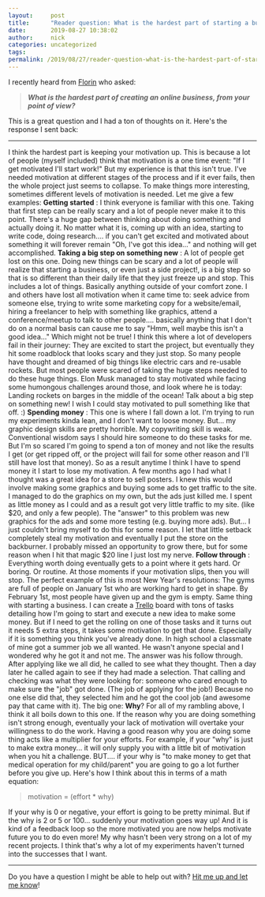 ```yaml
---
layout:     post
title:      "Reader question: What is the hardest part of starting a business?"
date:       2019-08-27 10:38:02
author:     nick
categories: uncategorized
tags:  
permalink: /2019/08/27/reader-question-what-is-the-hardest-part-of-starting-a-business/
---
```

I recently heard from [Florin](http://florinmirosnicencu.ro/) who asked: 

> _**What is the hardest part of creating an online business, from your point of view?**_

This is a great question and I had a ton of thoughts on it. Here's the response I sent back: 

* * *

I think the hardest part is keeping your motivation up. This is because a lot of people (myself included) think that motivation is a one time event: "If I get motivated I'll start work!" But my experience is that this isn't true. I've needed motivation at different stages of the process and if it ever fails, then the whole project just seems to collapse. To make things more interesting, sometimes different levels of motivation is needed. Let me give a few examples: **Getting started** : I think everyone is familiar with this one. Taking that first step can be really scary and a lot of people never make it to this point. There's a huge gap between thinking about doing something and actually doing it. No matter what it is, coming up with an idea, starting to write code, doing research.... if you can't get excited and motivated about something it will forever remain "Oh, I've got this idea..." and nothing will get accomplished. **Taking a big step on something new** : A lot of people get lost on this one. Doing new things can be scary and a lot of people will realize that starting a business, or even just a side project!, is a big step so that is so different than their daily life that they just freeze up and stop. This includes a lot of things. Basically anything outside of your comfort zone. I and others have lost all motivation when it came time to: seek advice from someone else, trying to write some marketing copy for a website/email, hiring a freelancer to help with something like graphics, attend a conference/meetup to talk to other people.... basically anything that I don't do on a normal basis can cause me to say "Hmm, well maybe this isn't a good idea..." Which might not be true! I think this where a lot of developers fail in their journey: They are excited to start the project, but eventually they hit some roadblock that looks scary and they just stop. So many people have thought and dreamed of big things like electric cars and re-usable rockets. But most people were scared of taking the huge steps needed to do these huge things. Elon Musk managed to stay motivated while facing some humongous challenges around those, and look where he is today: Landing rockets on barges in the middle of the ocean! Talk about a big step on something new! I wish I could stay motivated to pull something like that off. :) **Spending money** : This one is where I fall down a lot. I'm trying to run my experiments kinda lean, and I don't want to loose money. But... my graphic design skills are pretty horrible. My copywriting skill is weak. Conventional wisdom says I should hire someone to do these tasks for me. But I'm so scared I'm going to spend a ton of money and not like the results I get (or get ripped off, or the project will fail for some other reason and I'll still have lost that money). So as a result anytime I think I have to spend money it I start to lose my motivation. A few months ago I had what I thought was a great idea for a store to sell posters. I knew this would involve making some graphics and buying some ads to get traffic to the site. I managed to do the graphics on my own, but the ads just killed me. I spent as little money as I could and as a result got very little traffic to my site. (like $20, and only a few people). The "answer" to this problem was new graphics for the ads and some more testing (e.g. buying more ads). But... I just couldn't bring myself to do this for some reason. I let that little setback completely steal my motivation and eventually I put the store on the backburner. I probably missed an opportunity to grow there, but for some reason when I hit that magic $20 line I just lost my nerve. **Follow through** : Everything worth doing eventually gets to a point where it gets hard. Or boring. Or routine. At those moments if your motivation slips, then you will stop. The perfect example of this is most New Year's resolutions: The gyms are full of people on January 1st who are working hard to get in shape. By February 1st, most people have given up and the gym is empty. Same thing with starting a business. I can create a [Trello](https://trello.com) board with tons of tasks detailing how I'm going to start and execute a new idea to make some money. But if I need to get the rolling on one of those tasks and it turns out it needs 5 extra steps, it takes some motivation to get that done. Especially if it is something you think you've already done. In high school a classmate of mine got a summer job we all wanted. He wasn't anyone special and I wondered why he got it and not me. The answer was his follow through. After applying like we all did, he called to see what they thought. Then a day later he called again to see if they had made a selection. That calling and checking was what they were looking for: someone who cared enough to make sure the "job" got done. (The job of applying for the job!) Because no one else did that, they selected him and he got the cool job (and awesome pay that came with it). The big one: **Why**? For all of my rambling above, I think it all boils down to this one. If the reason why you are doing something isn't strong enough, eventually your lack of motivation will overtake your willingness to do the work. Having a good reason why you are doing some thing acts like a multiplier for your efforts. For example, if your "why" is just to make extra money... it will only supply you with a little bit of motivation when you hit a challenge. BUT.... if your why is "to make money to get that medical operation for my child/parent" you are going to go a lot further before you give up. Here's how I think about this in terms of a math equation: 

> motivation = (effort * why) 

If your why is 0 or negative, your effort is going to be pretty minimal. But if the why is 2 or 5 or 100... suddenly your motivation goes way up! And it is kind of a feedback loop so the more motivated you are now helps motivate future you to do even more! My why hasn't been very strong on a lot of my recent projects. I think that's why a lot of my experiments haven't turned into the successes that I want. 

* * *

Do you have a question I might be able to help out with? [Hit me up and let me know](mailto:nick@ironboundsoftware.com)!
